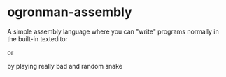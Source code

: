 # ogronman-assembly


A simple assembly language where you can "write" programs normally in the built-in texteditor

or

by playing really bad and random snake
